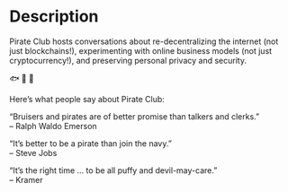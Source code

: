# Description

Pirate Club hosts conversations about re-decentralizing the internet (not just
blockchains!), experimenting with online business models (not just
cryptocurrency!), and preserving personal privacy and security.

🐟 🐠 🐡

Here’s what people say about Pirate Club:

“Bruisers and pirates are of better promise than talkers and clerks.”  
– Ralph Waldo Emerson

“It’s better to be a pirate than join the navy.”  
– Steve Jobs

“It’s the right time … to be all puffy and devil-may-care.”  
– Kramer
